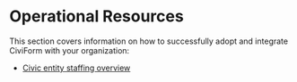 # Operational Resources

This section covers information on how to successfully adopt and integrate CiviForm with your organization:

* &#x20;[Civic entity staffing overview](civic-entity-staffing-overview.md)
